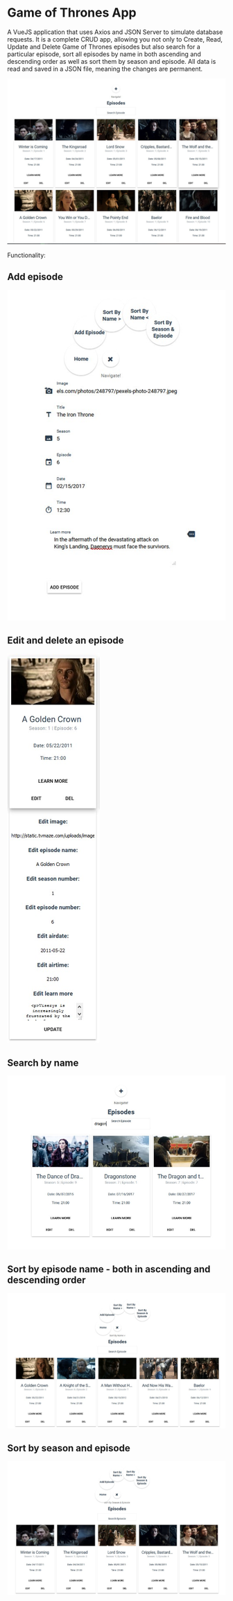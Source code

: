 # Game of Thrones App

A VueJS application that uses Axios and JSON Server to simulate database requests. It is a complete CRUD app, allowing you not only to Create, Read, Update and Delete Game of Thrones episodes but also search for a particular episode, sort all episodes by name in both ascending and descending order as well as sort them by season and episode. All data is read and saved in a JSON file, meaning the changes are permanent.

![alt text](screenshots/main.jpg "Load all episodes")

Functionality:

## Add episode

![alt text](screenshots/addEpisode.jpg "Add episode")

## Edit and delete an episode

![alt text](screenshots/editAndDelete.jpg "Edit and delete an episode")

## Search by name

![alt text](screenshots/searchByName.jpg "Search by name")

## Sort by episode name - both in ascending and descending order

![alt text](screenshots/sortByEpisodeName.jpg "Sort by episode name")

## Sort by season and episode

![alt text](screenshots/sortBySeasonAndEpisode.jpg "Sort by season and episode")
